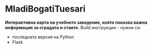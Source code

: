 # MladiBogatiTuesari
**Интерактивна карта на учебното заведение, която показва важна информация за сградата и стаите.**
Build инструкции - нужни са:
 - последната версия на Python
 - Flask